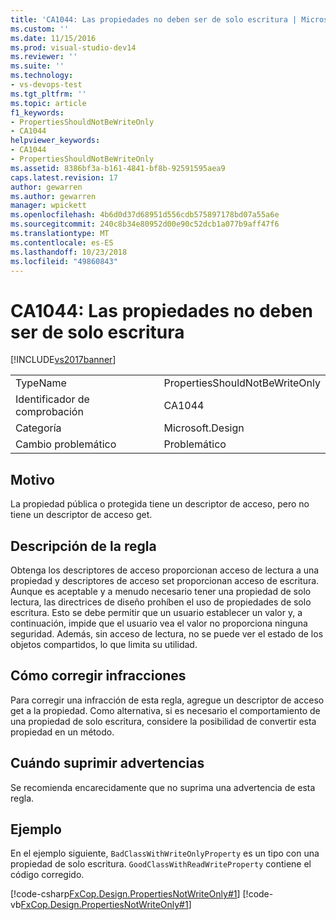 ```yaml
---
title: 'CA1044: Las propiedades no deben ser de solo escritura | Microsoft Docs'
ms.custom: ''
ms.date: 11/15/2016
ms.prod: visual-studio-dev14
ms.reviewer: ''
ms.suite: ''
ms.technology:
- vs-devops-test
ms.tgt_pltfrm: ''
ms.topic: article
f1_keywords:
- PropertiesShouldNotBeWriteOnly
- CA1044
helpviewer_keywords:
- CA1044
- PropertiesShouldNotBeWriteOnly
ms.assetid: 8386bf3a-b161-4841-bf8b-92591595aea9
caps.latest.revision: 17
author: gewarren
ms.author: gewarren
manager: wpickett
ms.openlocfilehash: 4b6d0d37d68951d556cdb575897178bd07a55a6e
ms.sourcegitcommit: 240c8b34e80952d00e90c52dcb1a077b9aff47f6
ms.translationtype: MT
ms.contentlocale: es-ES
ms.lasthandoff: 10/23/2018
ms.locfileid: "49860843"
---
```

# <a name="ca1044-properties-should-not-be-write-only"></a>CA1044: Las propiedades no deben ser de solo escritura
[!INCLUDE[vs2017banner](../includes/vs2017banner.md)]

|||
|-|-|
|TypeName|PropertiesShouldNotBeWriteOnly|
|Identificador de comprobación|CA1044|
|Categoría|Microsoft.Design|
|Cambio problemático|Problemático|

## <a name="cause"></a>Motivo
 La propiedad pública o protegida tiene un descriptor de acceso, pero no tiene un descriptor de acceso get.

## <a name="rule-description"></a>Descripción de la regla
 Obtenga los descriptores de acceso proporcionan acceso de lectura a una propiedad y descriptores de acceso set proporcionan acceso de escritura. Aunque es aceptable y a menudo necesario tener una propiedad de solo lectura, las directrices de diseño prohíben el uso de propiedades de solo escritura. Esto se debe permitir que un usuario establecer un valor y, a continuación, impide que el usuario vea el valor no proporciona ninguna seguridad. Además, sin acceso de lectura, no se puede ver el estado de los objetos compartidos, lo que limita su utilidad.

## <a name="how-to-fix-violations"></a>Cómo corregir infracciones
 Para corregir una infracción de esta regla, agregue un descriptor de acceso get a la propiedad. Como alternativa, si es necesario el comportamiento de una propiedad de solo escritura, considere la posibilidad de convertir esta propiedad en un método.

## <a name="when-to-suppress-warnings"></a>Cuándo suprimir advertencias
 Se recomienda encarecidamente que no suprima una advertencia de esta regla.

## <a name="example"></a>Ejemplo
 En el ejemplo siguiente, `BadClassWithWriteOnlyProperty` es un tipo con una propiedad de solo escritura. `GoodClassWithReadWriteProperty` contiene el código corregido.

 [!code-csharp[FxCop.Design.PropertiesNotWriteOnly#1](../snippets/csharp/VS_Snippets_CodeAnalysis/FxCop.Design.PropertiesNotWriteOnly/cs/FxCop.Design.PropertiesNotWriteOnly.cs#1)]
 [!code-vb[FxCop.Design.PropertiesNotWriteOnly#1](../snippets/visualbasic/VS_Snippets_CodeAnalysis/FxCop.Design.PropertiesNotWriteOnly/vb/PropertiesNotWriteOnly.vb#1)]



